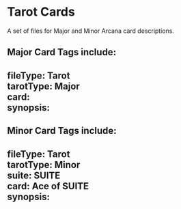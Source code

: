 # Tarot Cards
A set of files for Major and Minor Arcana card descriptions.

**Major Card Tags include:**
---
fileType: Tarot<br>
tarotType: Major<br>
card: <br>
synopsis: <br>
---

**Minor Card Tags include:**
---
fileType: Tarot<br>
tarotType: Minor<br>
suite: SUITE<br>
card: Ace of SUITE<br>
synopsis: <br>
---


